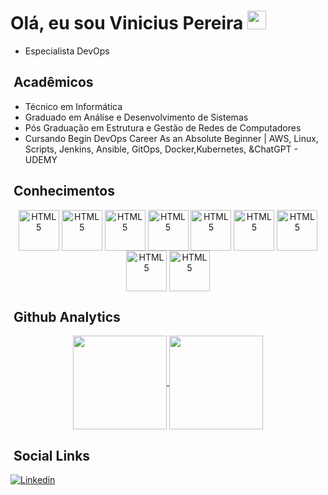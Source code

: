 <h1> Olá, eu sou Vinicius Pereira <img src="https://raw.githubusercontent.com/kaueMarques/kaueMarques/master/hi.gif" width="30px"></h1> 

- Especialista DevOps

## &nbsp;Acadêmicos

- Técnico em Informática
- Graduado em Análise e Desenvolvimento de Sistemas
- Pós Graduação em Estrutura e Gestão de Redes de Computadores
- Cursando Begin DevOps Career As an Absolute Beginner | AWS, Linux, Scripts, Jenkins, Ansible, GitOps, Docker,Kubernetes, &ChatGPT - UDEMY

## &nbsp;Conhecimentos
<p align="center">
  <img align="center" alt="HTML5" src="https://static-00.iconduck.com/assets.00/vagrant-icon-1981x2048-m89lsyi5.png" height="65">
  <img align="center" alt="HTML5" src="https://cdn-icons-png.flaticon.com/512/6124/6124995.png" height="65">
  <img align="center" alt="HTML5" src="https://cdn3.iconfinder.com/data/icons/logos-and-brands-adobe/512/267_Python-512.png" height="65">
  <img align="center" alt="HTML5" src="https://static-00.iconduck.com/assets.00/docker-icon-512x438-ga1hb37h.png" height="65">
  <img align="center" alt="HTML5" src="https://upload.wikimedia.org/wikipedia/commons/0/05/Ansible_Logo.png" height="65">
  <img align="center" alt="HTML5" src="https://static-00.iconduck.com/assets.00/terraform-icon-1803x2048-hodrzd3t.png" height="65">
  <img align="center" alt="HTML5" src="https://cdn.icon-icons.com/icons2/2699/PNG/512/kubernetes_logo_icon_168360.png" height="65">
  <img align="center" alt="HTML5" src="https://banner2.cleanpng.com/20180804/ttq/bf041af08718afe10c4a524cfbf8b888.webp" height="65">
  <img align="center" alt="HTML5" src="https://hermes.dio.me/tracks/6bb40420-5f89-4902-8df7-3399674d9d84.png" height="65">
</p>

## &nbsp;Github Analytics
<p align="center"> 
  <a href="https://github.com/viniciuspereirx/github-readme-stats">
    <img height=150 align="center" src="https://github-readme-stats.vercel.app/api?username=viniciuspereirx&theme=bear" />
  </a>
  <a href="https://github.com/viniciuspereirx/convoychat">
    <img height=150 align="center" src="https://github-readme-stats.vercel.app/api/top-langs?username=viniciuspereirx&theme=bear&layout=compact&langs_count=8&card_width=320" />
  </a>
</p>

## &nbsp;Social Links
[![Linkedin](https://img.shields.io/badge/LinkedIn-0077B5?style=for-the-badge&logo=linkedin&logoColor=white)](https://www.linkedin.com/in/viniciuspereiradev/)


